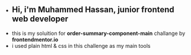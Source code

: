- ## Hi, i'm Muhammed Hassan, junior frontend web developer
- this is my soluition for **order-summary-component-main** challange by **frontendmentor.io**
- i used plain html & css in this challenge as my main tools
